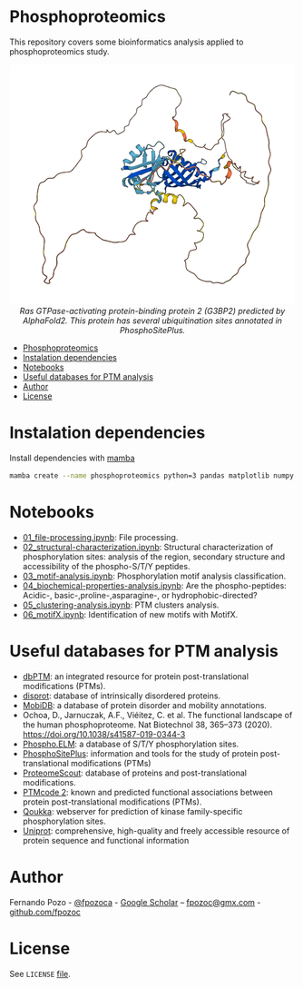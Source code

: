 # Phosphoproteomics

This repository covers some bioinformatics analysis applied to phosphoproteomics study.

<div align="center">
  <img src="img/AF-Q9UN86-F1.png"><br>
  <em>Ras GTPase-activating protein-binding protein 2 (G3BP2) predicted by AlphaFold2. This protein has several ubiquitination sites annotated in PhosphoSitePlus.
</em>
</div>


- [Phosphoproteomics](#phosphoproteomics)
- [Instalation dependencies](#instalation-dependencies)
- [Notebooks](#notebooks)
- [Useful databases for PTM analysis](#useful-databases-for-ptm-analysis)
- [Author](#author)
- [License](#license)

# Instalation dependencies

Install dependencies with [mamba](https://mamba.readthedocs.io/en/latest/)

```sh
mamba create --name phosphoproteomics python=3 pandas matplotlib numpy biopython plotly pypdb
```

# Notebooks

- [01_file-processing.ipynb](notebooks/01_file-processing.ipynb): File processing.
- [02_structural-characterization.ipynb](notebooks/02_structural-characterization.ipynb): Structural characterization of phosphorylation sites: analysis of the region, secondary structure and accessibility of the phospho-S/T/Y peptides.
- [03_motif-analysis.ipynb](notebooks/03_motif-analysis.ipynb): Phosphorylation motif analysis classification.
- [04_biochemical-properties-analysis.ipynb](notebooks/04_biochemical-properties-analysis.ipynb): Are the phospho-peptides: Acidic-, basic-,proline-,asparagine-, or hydrophobic-directed?
- [05_clustering-analysis.ipynb](notebooks/05_clustering-analysis.ipynb): PTM clusters analysis.
- [06_motifX.ipynb](notebooks/06_motifX.ipynb): Identification of new motifs with MotifX.

# Useful databases for PTM analysis

- [dbPTM](https://awi.cuhk.edu.cn/dbPTM/): an integrated resource for protein post-translational modifications (PTMs).
- [disprot](https://www.disprot.org/): database of intrinsically disordered proteins.
- [MobiDB](https://mobidb.bio.unipd.it/):  a database of protein disorder and mobility annotations.
- Ochoa, D., Jarnuczak, A.F., Viéitez, C. et al. The functional landscape of the human phosphoproteome. Nat Biotechnol 38, 365–373 (2020). https://doi.org/10.1038/s41587-019-0344-3
- [Phospho.ELM](http://phospho.elm.eu.org/): a database of S/T/Y phosphorylation sites.
- [PhosphoSitePlus](https://www.phosphosite.org): information and tools for the study of protein post-translational modifications (PTMs)
- [ProteomeScout](https://proteomescout.wustl.edu/): database of proteins and post-translational modifications.
- [PTMcode 2](https://ptmcode.embl.de/): known and predicted functional associations between protein post-translational modifications (PTMs).
- [Qoukka](quokka.erc.monash.edu): webserver for prediction of kinase family-specific phosphorylation sites.
- [Uniprot](https://www.uniprot.org/): comprehensive, high-quality and freely accessible resource of protein sequence and functional information

# Author
Fernando Pozo - [@fpozoca](https://twitter.com/fpozoca) - [Google Scholar](https://scholar.google.com/citations?user=3YLw4PQAAAAJ&hl=en) – fpozoc@gmx.com - [github.com/fpozoc](https://github.com/fpozoc)

# License
See `LICENSE` [file](LICENSE).